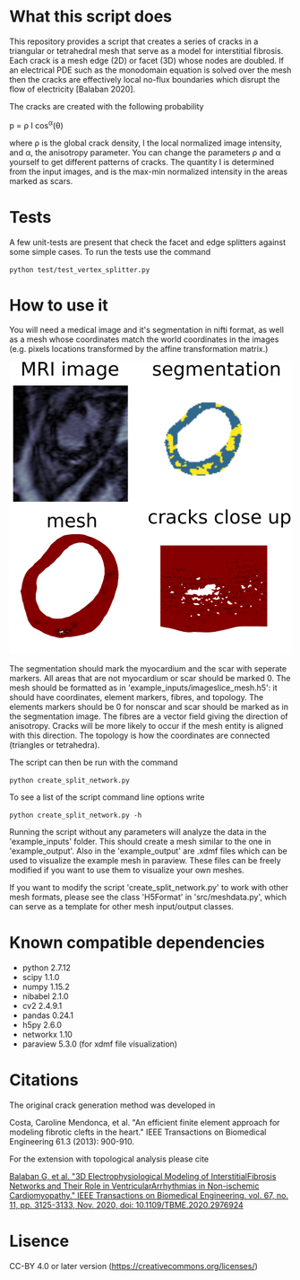 # What this script does
This repository provides a script that creates a series of cracks in a triangular or tetrahedral mesh that serve as a model for interstitial fibrosis. Each crack is a mesh edge (2D) or facet (3D) whose nodes are doubled.
If an electrical PDE such as the monodomain equation is solved over the mesh then the cracks are effectively
local no-flux boundaries which disrupt the flow of electricity [Balaban 2020].

The cracks are created with the following probability

p = &rho; I cos<sup>&alpha;</sup>(&theta;)

where &rho; is the global crack density, I the local normalized image intensity, and &alpha;, the 
anisotropy parameter. You can change the parameters &rho; and &alpha; yourself to get different patterns of cracks. The quantity I is determined from the input images, and is the max-min normalized intensity in the areas marked as scars. 

# Tests
A few unit-tests are present that check the facet and edge splitters against some simple cases. To
run the tests use the command 

`python test/test_vertex_splitter.py`

# How to use it
You will need a medical image and it's segmentation in nifti format, as well as a mesh whose coordinates 
match the world coordinates in the images (e.g. pixels locations transformed by the affine transformation matrix.) 

![Example images](/images/example_ims.png)

The segmentation should mark the myocardium and the scar with seperate markers. All areas that are not myocardium or scar should be marked 0. The mesh should be formatted as in 'example_inputs/imageslice_mesh.h5': it should have coordinates, element markers, fibres, and topology. The elements markers should be 0 for nonscar and scar should be marked as in the segmentation image. The fibres are a vector field giving the direction of anisotropy. Cracks will be more likely to occur if the mesh entity is aligned with this direction. The topology is how the coordinates are connected (triangles or tetrahedra).

The script can then be run with the command

`python create_split_network.py`

To see a list of the script command line options write 

`python create_split_network.py -h`

Running the script without any parameters will analyze the data in the 'example_inputs' folder. This should 
create a mesh similar to the one in 'example_output'. Also in the 'example_output' are .xdmf files 
which can be used to visualize the example mesh in paraview. These files can be freely modified if you want to use
them to visualize your own meshes.  

If you want to modify the script 'create_split_network.py' to work with other mesh formats, please see the class 'H5Format' in 'src/meshdata.py', which can serve as a template for other mesh input/output classes.

# Known compatible dependencies

* python 2.7.12
* scipy 1.1.0
* numpy 1.15.2
* nibabel 2.1.0
* cv2 2.4.9.1
* pandas 0.24.1
* h5py 2.6.0
* networkx 1.10
* paraview 5.3.0 (for xdmf file visualization)

# Citations
The original crack generation method was developed in 

Costa, Caroline Mendonca, et al. "An efficient finite element approach for modeling fibrotic clefts in the heart." IEEE Transactions on Biomedical Engineering 61.3 (2013): 900-910.

For the extension with topological analysis please cite

[Balaban G, et al. "3D Electrophysiological Modeling of InterstitialFibrosis Networks and Their Role in VentricularArrhythmias in Non-ischemic Cardiomyopathy." IEEE Transactions on Biomedical Engineering.
vol. 67, no. 11, pp. 3125-3133, Nov. 2020, doi: 10.1109/TBME.2020.2976924](https://ieeexplore.ieee.org/document/9056546)




# Lisence 
CC-BY 4.0 or later version (https://creativecommons.org/licenses/)